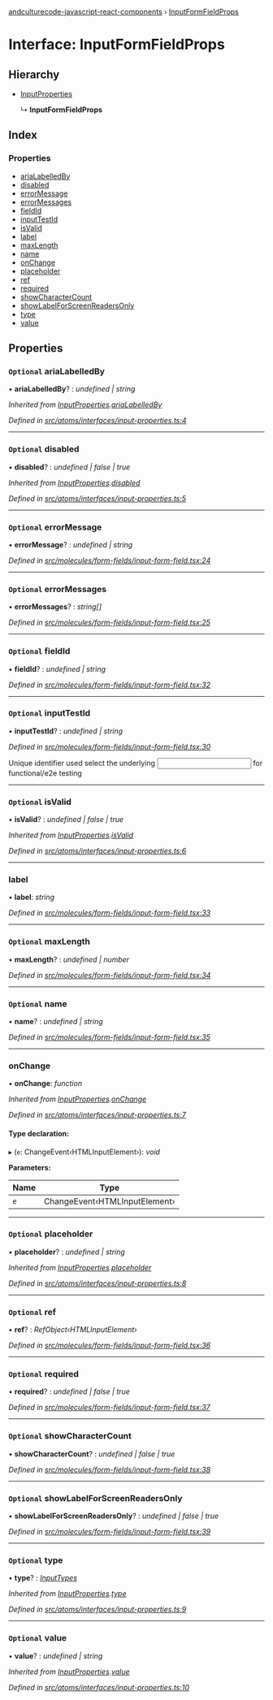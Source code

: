 [andculturecode-javascript-react-components](../README.md) › [InputFormFieldProps](inputformfieldprops.md)

# Interface: InputFormFieldProps

## Hierarchy

* [InputProperties](inputproperties.md)

  ↳ **InputFormFieldProps**

## Index

### Properties

* [ariaLabelledBy](inputformfieldprops.md#optional-arialabelledby)
* [disabled](inputformfieldprops.md#optional-disabled)
* [errorMessage](inputformfieldprops.md#optional-errormessage)
* [errorMessages](inputformfieldprops.md#optional-errormessages)
* [fieldId](inputformfieldprops.md#optional-fieldid)
* [inputTestId](inputformfieldprops.md#optional-inputtestid)
* [isValid](inputformfieldprops.md#optional-isvalid)
* [label](inputformfieldprops.md#label)
* [maxLength](inputformfieldprops.md#optional-maxlength)
* [name](inputformfieldprops.md#optional-name)
* [onChange](inputformfieldprops.md#onchange)
* [placeholder](inputformfieldprops.md#optional-placeholder)
* [ref](inputformfieldprops.md#optional-ref)
* [required](inputformfieldprops.md#optional-required)
* [showCharacterCount](inputformfieldprops.md#optional-showcharactercount)
* [showLabelForScreenReadersOnly](inputformfieldprops.md#optional-showlabelforscreenreadersonly)
* [type](inputformfieldprops.md#optional-type)
* [value](inputformfieldprops.md#optional-value)

## Properties

### `Optional` ariaLabelledBy

• **ariaLabelledBy**? : *undefined | string*

*Inherited from [InputProperties](inputproperties.md).[ariaLabelledBy](inputproperties.md#optional-arialabelledby)*

*Defined in [src/atoms/interfaces/input-properties.ts:4](https://github.com/phess101/AndcultureCode.JavaScript.React.Components/blob/5fd6ba2/src/atoms/interfaces/input-properties.ts#L4)*

___

### `Optional` disabled

• **disabled**? : *undefined | false | true*

*Inherited from [InputProperties](inputproperties.md).[disabled](inputproperties.md#optional-disabled)*

*Defined in [src/atoms/interfaces/input-properties.ts:5](https://github.com/phess101/AndcultureCode.JavaScript.React.Components/blob/5fd6ba2/src/atoms/interfaces/input-properties.ts#L5)*

___

### `Optional` errorMessage

• **errorMessage**? : *undefined | string*

*Defined in [src/molecules/form-fields/input-form-field.tsx:24](https://github.com/phess101/AndcultureCode.JavaScript.React.Components/blob/5fd6ba2/src/molecules/form-fields/input-form-field.tsx#L24)*

___

### `Optional` errorMessages

• **errorMessages**? : *string[]*

*Defined in [src/molecules/form-fields/input-form-field.tsx:25](https://github.com/phess101/AndcultureCode.JavaScript.React.Components/blob/5fd6ba2/src/molecules/form-fields/input-form-field.tsx#L25)*

___

### `Optional` fieldId

• **fieldId**? : *undefined | string*

*Defined in [src/molecules/form-fields/input-form-field.tsx:32](https://github.com/phess101/AndcultureCode.JavaScript.React.Components/blob/5fd6ba2/src/molecules/form-fields/input-form-field.tsx#L32)*

___

### `Optional` inputTestId

• **inputTestId**? : *undefined | string*

*Defined in [src/molecules/form-fields/input-form-field.tsx:30](https://github.com/phess101/AndcultureCode.JavaScript.React.Components/blob/5fd6ba2/src/molecules/form-fields/input-form-field.tsx#L30)*

Unique identifier used select the underlying <input> for functional/e2e testing

___

### `Optional` isValid

• **isValid**? : *undefined | false | true*

*Inherited from [InputProperties](inputproperties.md).[isValid](inputproperties.md#optional-isvalid)*

*Defined in [src/atoms/interfaces/input-properties.ts:6](https://github.com/phess101/AndcultureCode.JavaScript.React.Components/blob/5fd6ba2/src/atoms/interfaces/input-properties.ts#L6)*

___

###  label

• **label**: *string*

*Defined in [src/molecules/form-fields/input-form-field.tsx:33](https://github.com/phess101/AndcultureCode.JavaScript.React.Components/blob/5fd6ba2/src/molecules/form-fields/input-form-field.tsx#L33)*

___

### `Optional` maxLength

• **maxLength**? : *undefined | number*

*Defined in [src/molecules/form-fields/input-form-field.tsx:34](https://github.com/phess101/AndcultureCode.JavaScript.React.Components/blob/5fd6ba2/src/molecules/form-fields/input-form-field.tsx#L34)*

___

### `Optional` name

• **name**? : *undefined | string*

*Defined in [src/molecules/form-fields/input-form-field.tsx:35](https://github.com/phess101/AndcultureCode.JavaScript.React.Components/blob/5fd6ba2/src/molecules/form-fields/input-form-field.tsx#L35)*

___

###  onChange

• **onChange**: *function*

*Inherited from [InputProperties](inputproperties.md).[onChange](inputproperties.md#onchange)*

*Defined in [src/atoms/interfaces/input-properties.ts:7](https://github.com/phess101/AndcultureCode.JavaScript.React.Components/blob/5fd6ba2/src/atoms/interfaces/input-properties.ts#L7)*

#### Type declaration:

▸ (`e`: ChangeEvent‹HTMLInputElement›): *void*

**Parameters:**

Name | Type |
------ | ------ |
`e` | ChangeEvent‹HTMLInputElement› |

___

### `Optional` placeholder

• **placeholder**? : *undefined | string*

*Inherited from [InputProperties](inputproperties.md).[placeholder](inputproperties.md#optional-placeholder)*

*Defined in [src/atoms/interfaces/input-properties.ts:8](https://github.com/phess101/AndcultureCode.JavaScript.React.Components/blob/5fd6ba2/src/atoms/interfaces/input-properties.ts#L8)*

___

### `Optional` ref

• **ref**? : *RefObject‹HTMLInputElement›*

*Defined in [src/molecules/form-fields/input-form-field.tsx:36](https://github.com/phess101/AndcultureCode.JavaScript.React.Components/blob/5fd6ba2/src/molecules/form-fields/input-form-field.tsx#L36)*

___

### `Optional` required

• **required**? : *undefined | false | true*

*Defined in [src/molecules/form-fields/input-form-field.tsx:37](https://github.com/phess101/AndcultureCode.JavaScript.React.Components/blob/5fd6ba2/src/molecules/form-fields/input-form-field.tsx#L37)*

___

### `Optional` showCharacterCount

• **showCharacterCount**? : *undefined | false | true*

*Defined in [src/molecules/form-fields/input-form-field.tsx:38](https://github.com/phess101/AndcultureCode.JavaScript.React.Components/blob/5fd6ba2/src/molecules/form-fields/input-form-field.tsx#L38)*

___

### `Optional` showLabelForScreenReadersOnly

• **showLabelForScreenReadersOnly**? : *undefined | false | true*

*Defined in [src/molecules/form-fields/input-form-field.tsx:39](https://github.com/phess101/AndcultureCode.JavaScript.React.Components/blob/5fd6ba2/src/molecules/form-fields/input-form-field.tsx#L39)*

___

### `Optional` type

• **type**? : *[InputTypes](../enums/inputtypes.md)*

*Inherited from [InputProperties](inputproperties.md).[type](inputproperties.md#optional-type)*

*Defined in [src/atoms/interfaces/input-properties.ts:9](https://github.com/phess101/AndcultureCode.JavaScript.React.Components/blob/5fd6ba2/src/atoms/interfaces/input-properties.ts#L9)*

___

### `Optional` value

• **value**? : *undefined | string*

*Inherited from [InputProperties](inputproperties.md).[value](inputproperties.md#optional-value)*

*Defined in [src/atoms/interfaces/input-properties.ts:10](https://github.com/phess101/AndcultureCode.JavaScript.React.Components/blob/5fd6ba2/src/atoms/interfaces/input-properties.ts#L10)*
